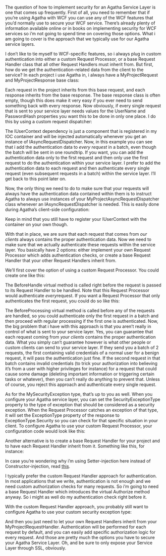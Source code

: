 The question of how to implement security for an Agatha Service Layer is one that comes up frequently. First of all, you need to remember that if you’re using Agatha with WCF you can use any of the WCF features that you’d normally use to secure your WCF service. There’s already plenty of information available online or in books on implementing security for WCF services so i’m not going to spend time on covering those options. What i am going to cover is the approach that we typically use for our Agatha service layers.

I don’t like to tie myself to WCF-specific features, so i always plug in custom authentication into either a custom Request Processor, or a base Request Handler class that all other Request Handlers must inherit from. But first, how do we get the authentication-related data from the client to the service? In each project i use Agatha in, i always have a MyProjectRequest and MyProjectResponse base class:

<script src="https://gist.github.com/3693029.js?file=s1.cs"></script>

Each request in the project inherits from this base request, and each response inherits from the base response. The base response class is often empty, though this does make it very easy if you ever need to send something back with every response. Now obviously, if every single request that is sent to your service layer needs values for the UserName and PasswordHash properties you want this to be done in only one place. I do this by using a custom request dispatcher:

<script src="https://gist.github.com/3693029.js?file=s2.cs"></script>

The IUserContext dependency is just a component that is registered in my IOC container and will be injected automatically whenever you get an instance of IAsyncRequestDispatcher. Now, in this example you can see that i add the authentication data to <em>every request</em> in a batch, even though the batch will be sent in one roundtrip. If you want, you can add the authentication data only to the first request and then only use the first request to do the authentication within your service layer. I prefer to add the authentication data to each request and then authenticate every single request (even subsequent requests in a batch) within the service layer. I’ll get back to this point later on.

Now, the only thing we need to do to make sure that your requests will always have the authentication data contained within them is to instruct Agatha to always use instances of your MyProjectAsyncRequestDispatcher class whenever an IAsyncRequestDispatcher is needed. This is easily done during Agatha’s client-side configuration:

<script src="https://gist.github.com/3693029.js?file=s3.cs"></script>

Keep in mind that you still have to register your IUserContext with the container on your own though. 

With that in place, we are sure that each request that comes from <em>our clients</em> always contains the proper authentication data. Now we need to make sure that we actually authenticate these requests within the service layer. You basically have 2 options: either implement your own Request Processor which adds authentication checks, or create a base Request Handler that your other Request Handlers inherit from.

We’ll first cover the option of using a custom Request Processor. You could create one like this:

<script src="https://gist.github.com/3693029.js?file=s4.cs"></script>

The BeforeHandle virtual method is called right before the request is passed to its Request Handler to be handled. Note that this Request Processor would authenticate <em>every</em>request. If you want a Request Processor that only authenticates the first request, you could do so like this:

<script src="https://gist.github.com/3693029.js?file=s5.cs"></script>

The BeforeProcessing virtual method is called before any of the requests are handled, so you could authenticate only the first request in a batch and then proceed with regular processing if the first one is authenticated. Now, the big problem that i have with this approach is that you aren’t really in control of what is sent to your service layer. Yes, you can guarantee that each request coming from <em>your clients</em> contains the proper authentication data. What you simply can’t guarantee however is what other people or custom clients can send to your service layer. If they send you a batch of 2 requests, the first containing valid credentials of a normal user for a benign request, it will pass the authentication just fine. If the second request in that batch contains invalid credentials (to trick your authorization into believing it’s from a user with higher privileges for instance) for a request that could cause some damage (deleting important information or triggering certain tasks or whatever), then you can’t really do anything to prevent that. Unless of course, you reject this approach and authenticate every single request.

As for the MySecurityException type, that’s up to you as well. When you configure your Agatha service layer, you can set the SecurityExceptionType property to the type of exception that should be considered as a security exception. When the Request Processor catches an exception of that type, it will set the ExceptionType property of the response to ExceptionType.Security so you can check for that specific situation in your client. To configure Agatha to use your custom Request Processor, your configuration code would look like this:

<script src="https://gist.github.com/3693029.js?file=s6.cs"></script>

Another alternative is to create a base Request Handler for your project and to have each Request Handler inherit from it. Something like this, for instance:

<script src="https://gist.github.com/3693029.js?file=s7.cs"></script>
  
In case you’re wondering why i’m using Setter-injection here instead of Constructor-injection, read <a href="http://davybrion.com/blog/2009/11/constructor-injection-vs-sette-injection/" target="_blank">this</a>.

I typically prefer the custom Request Handler approach for authentication. In most applications that we write, authentication is not enough and we need custom authorization checks for many requests. So i’m going to need a base Request Handler which introduces the virtual Authorize method anyway. So i might as well do my authentication check right before it. 

With the custom Request Handler approach, you probably still want to configure Agatha to use your custom security exception type:

<script src="https://gist.github.com/3693029.js?file=s8.cs"></script>

And then you just need to let your own Request Handlers inherit from your MyProjectRequestHandler. Authentication will be performed for each request by default, and you can easily add specific authorization logic for every request. And those are pretty much the options you have to secure your Agatha Service Layer. Oh, and be sure to only expose your Service Layer through SSL, obviously.